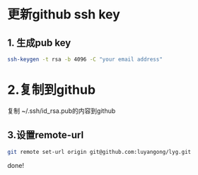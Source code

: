 # 更新github ssh key


## 1. 生成pub key
```bash
ssh-keygen -t rsa -b 4096 -C "your email address"
```
# 2.复制到github

复制 ~/.ssh/id_rsa.pub的内容到github

## 3.设置remote-url
```bash
git remote set-url origin git@github.com:luyangong/lyg.git
```
done!

